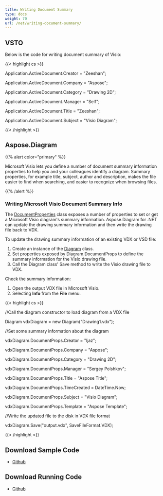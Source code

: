 ```yaml
---
title: Writing Document Summary
type: docs
weight: 70
url: /net/writing-document-summary/
---
```


## **VSTO**
Below is the code for writing document summary of Visio:

{{< highlight cs >}}

  Application.ActiveDocument.Creator = "Zeeshan";

 Application.ActiveDocument.Company = "Aspose";

 Application.ActiveDocument.Category = "Drawing 2D";

 Application.ActiveDocument.Manager = "Self";

 Application.ActiveDocument.Title = "Zeeshan";

 Application.ActiveDocument.Subject = "Visio Diagram";


{{< /highlight >}}
## **Aspose.Diagram**
{{% alert color="primary" %}} 

Microsoft Visio lets you define a number of document summary information properties to help you and your colleagues identify a diagram. Summary properties, for example title, subject, author and description, makes the file easier to find when searching, and easier to recognize when browsing files.

{{% /alert %}} 
### **Writing Microsoft Visio Document Summary Info**
The [DocumentProperties](/pages/createpage.action?spaceKey=diagramnet&title=DocumentProperties+Class&linkCreation=true&fromPageId=18354908) class exposes a number of properties to set or get a Microsoft Visio diagram's summary information. Aspose.Diagram for .NET can update the drawing summary information and then write the drawing file back to VDX.

To update the drawing summary information of an existing VDX or VSD file:

1. Create an instance of the [Diagram](/pages/createpage.action?spaceKey=diagramnet&title=Diagram+Class&linkCreation=true&fromPageId=18354908) class.
1. Set properties exposed by Diagram.DocumentProps to define the summary information for the Visio drawing file.
1. Call the Diagram class' Save method to write the Visio drawing file to VDX.

Check the summary information:

1. Open the output VDX file in Microsoft Visio.
1. Selecting **Info** from the **File** menu.

{{< highlight cs >}}

  //Call the diagram constructor to load diagram from a VDX file

 Diagram vdxDiagram = new Diagram("Drawing1.vdx");

 //Set some summary information about the diagram

 vdxDiagram.DocumentProps.Creator = "Ijaz";

 vdxDiagram.DocumentProps.Company = "Aspose";

 vdxDiagram.DocumentProps.Category = "Drawing 2D";

 vdxDiagram.DocumentProps.Manager = "Sergey Polshkov";

 vdxDiagram.DocumentProps.Title = "Aspose Title";

 vdxDiagram.DocumentProps.TimeCreated = DateTime.Now;

 vdxDiagram.DocumentProps.Subject = "Visio Diagram";

 vdxDiagram.DocumentProps.Template = "Aspose Template";

 //Write the updated file to the disk in VDX file format

 vdxDiagram.Save("output.vdx", SaveFileFormat.VDX);


{{< /highlight >}}
## **Download Sample Code**
- [Github](https://github.com/aspose-diagram/Aspose.Diagram-for-.NET/releases/tag/AsposeDiagramVsVSTOv1.1)
## **Download Running Code**
- [Github](https://github.com/aspose-diagram/Aspose.Diagram-for-.NET/tree/master/Plugins/Aspose.Diagram%20Vs%20VSTO%20Visio/Code%20Comparison%20of%20Common%20Features/Writing%20Document%20Summary)
